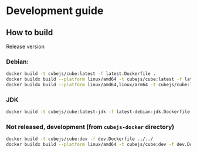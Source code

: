 # Development guide

## How to build

Release version

### Debian:

```sh
docker build -t cubejs/cube:latest -f latest.Dockerfile .
docker buildx build --platform linux/amd64 -t cubejs/cube:latest -f latest.Dockerfile .
docker buildx build --platform linux/amd64,linux/arm64 -t cubejs/cube:latest -f latest.Dockerfile .
```

### JDK

```sh
docker build -t cubejs/cube:latest-jdk -f latest-debian-jdk.Dockerfile .
```

### Not released, development (from `cubejs-docker` directory)

```sh
docker build -t cubejs/cube:dev -f dev.Dockerfile ../../
docker buildx build --platform linux/amd64 -t cubejs/cube:dev -f dev.Dockerfile ../../
```
